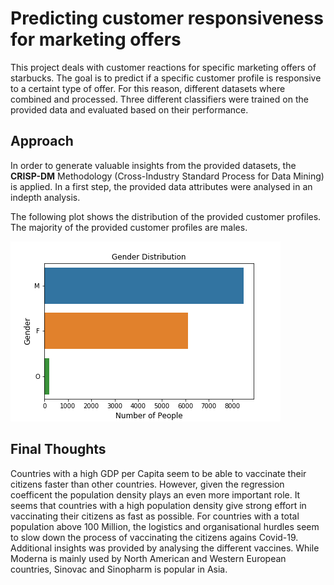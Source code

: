 # Predicting customer responsiveness for marketing offers

This project deals with customer reactions for specific marketing offers of starbucks.
The goal is to predict if a specific customer profile is responsive to a certaint type of offer.
For this reason, different datasets where combined and processed. Three different classifiers were trained on the provided data and evaluated based on their performance.


## Approach
In order to generate valuable insights from the provided datasets, the **CRISP-DM** Methodology (Cross-Industry Standard Process for Data Mining) is applied.
In a first step, the provided data attributes were analysed in an indepth analysis.

The following plot shows the distribution of the provided customer profiles. The majority of the provided customer profiles are males.

<img src="gender_dist.png">


## Final Thoughts

Countries with a high GDP per Capita seem to be able to vaccinate their citizens faster than other countries. However, given the regression coefficent the population density plays an even more important role. It seems that countries with a high population density give strong effort in vaccinating their citizens as fast as possible. For countries with a total population above 100 Million, the logistics and organisational hurdles seem to slow down the process of vaccinating the citizens agains Covid-19.
Additional insights was provided by analysing the different vaccines. While Moderna is mainly used by North American and Western European countries, Sinovac and Sinopharm is popular in Asia.